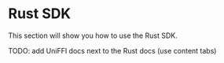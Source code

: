 # Rust SDK

This section will show you how to use the Rust SDK.

TODO: add UniFFI docs next to the Rust docs (use content tabs)